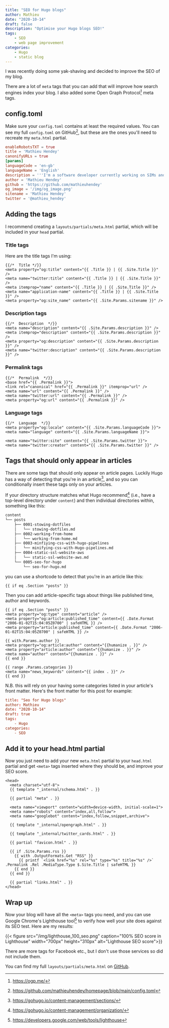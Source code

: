 ```yaml
---
title: "SEO for Hugo blogs"
author: Mathieu
date: "2020-10-14"
draft: false
description: "Optimise your Hugo blogs SEO!"
tags:
    - SEO
    - web page improvement
categories:
    - Hugo
    - static blog
---
```


I was recently doing some yak-shaving and decided to improve the SEO of my blog.

There are a lot of `meta` tags that you can add that will improve how search
engines index your blog. I also added some Open Graph Protocol[^1] meta tags.

## config.toml

Make sure your `config.toml` contains at least the required values. You can see
my full `config.toml` on GitHub[^2], but these are the ones you'll need to
recreate my `meta.html` partial.

```toml {linenos=table,linenostart=1}
enableRobotsTXT = true
title = 'Mathieu Hendey'
canonifyURLs = true
[params]
languageCode = 'en-gb'
languageName = 'English'
description = '''I'm a software developer currently working on SIMs and IOT for Arm. Before that I spent a few years working on various UK government projects managed by GDS.'''
author = 'Mathieu Hendey'
github = 'https://github.com/mathieuhendey'
og_image = '/img/og_image.png'
sitename = 'Mathieu Hendey'
twitter = '@mathieu_hendey'
```

## Adding the tags

I recommend creating a `layouts/partials/meta.html` partial, which will be
included in your `head` partial.

### Title tags

Here are the title tags I'm using:

```go-html-template {linenos=table,linenostart=1}
{{/*  Title */}}
<meta property="og:title" content="{{ .Title }} | {{ .Site.Title }}" />
<meta name="twitter:title" content="{{ .Title }} | {{ .Site.Title }}" />
<meta itemprop="name" content="{{ .Title }} | {{ .Site.Title }}" />
<meta name="application-name" content="{{ .Title }} | {{ .Site.Title }}" />
<meta property="og:site_name" content="{{ .Site.Params.sitename }}" />
```

### Description tags

```go-html-template {linenos=table,linenostart=1}
{{/*  Description  */}}
<meta name="description" content="{{ .Site.Params.description }}" />
<meta itemprop="description" content="{{ .Site.Params.description }}" />
<meta property="og:description" content="{{ .Site.Params.description }}" />
<meta name="twitter:description" content="{{ .Site.Params.description }}" />
```

### Permalink tags

```go-html-template {linenos=table,linenostart=1}
{{/*  Permalink  */}}
<base href="{{ .Permalink }}">
<link rel="canonical" href="{{ .Permalink }}" itemprop="url" />
<meta name="url" content="{{ .Permalink }}" />
<meta name="twitter:url" content="{{ .Permalink }}" />
<meta property="og:url" content="{{ .Permalink }}" />
```

### Language tags

```go-html-template {linenos=table,linenostart=1}
{{/*  Language  */}}
<meta property="og:locale" content="{{ .Site.Params.languageCode }}">
<meta name="language" content="{{ .Site.Params.languageName }}">

<meta name="twitter:site" content="{{ .Site.Params.twitter }}">
<meta name="twitter:creator" content="{{ .Site.Params.twitter }}" />
```

## Tags that should only appear in articles

There are some tags that should only appear on article pages. Luckily Hugo has a
way of detecting that you're in an article[^3], and so you can conditionally
insert these tags only on your articles.

If your directory structure matches what Hugo recommend[^4] (i.e., have a
top-level directory under `content`) and then individual directories within,
something like this:

```sh
content
└── posts
    ├── 0001-stowing-dotfiles
    │   └── stowing-dotfiles.md
    ├── 0002-working-from-home
    │   └── working-from-home.md
    ├── 0003-minfiying-css-with-hugo-pipelines
    │   └── minifying-css-with-Hugo-pipelines.md
    ├── 0004-static-ssl-website-aws
    │   └── static-ssl-website-aws.md
    └── 0005-seo-for-hugo
        └── seo-for-hugo.md
```

 you can use a shortcode to detect that you're in an article like this:

```go-html-template {linenos=table,linenostart=1}
{{ if eq .Section "posts" }}
```

Then you can add article-specific tags about things like published time, author
and keywords.

```go-html-template {linenos=table,linenostart=1}
{{ if eq .Section "posts" }}
<meta property="og:type" content="article" />
<meta property="og:article:published_time" content={{ .Date.Format "2006-01-02T15:04:05Z0700" | safeHTML }} />
<meta property="article:published_time" content={{ .Date.Format "2006-01-02T15:04:05Z0700" | safeHTML }} />

{{ with.Params.author }}
<meta property="og:article:author" content="{{humanize . }}" />
<meta property="article:author" content="{{humanize . }}" />
<meta name="author" content="{{humanize . }}" />
{{ end }}

{{ range .Params.categories }}
<meta name="news_keywords" content="{{ index . }}" />
{{ end }}
```

N.B. this will rely on your having some categories listed in your article's
front matter. Here's the front matter for this post for example:

```toml
title: "Seo for Hugo blogs"
author: Mathieu
date: "2020-10-14"
draft: true
tags:
    - Hugo
categories:
    - SEO
```

## Add it to your head.html partial

Now you just need to add your new `meta.html` partial to your `head.html`
partial and get `<meta>` tags inserted where they should be, and improve your
SEO score.

```go-html-template {linenos=table,hl_lines=["5"],linenostart=1}
<head>
  <meta charset="utf-8">
  {{ template "_internal/schema.html" . }}

  {{ partial "meta" . }}

  <meta name="viewport" content="width=device-width, initial-scale=1">
  <meta name="robots" content="index,all,follow">
  <meta name="googlebot" content="index,follow,snippet,archive">

  {{ template "_internal/opengraph.html" . }}
  
  {{ template "_internal/twitter_cards.html" . }}

  {{ partial "favicon.html" . }}

  {{ if .Site.Params.rss }}
    {{ with .OutputFormats.Get "RSS" }}
      {{ printf `<link href="%s" rel="%s" type="%s" title="%s" />` .Permalink .Rel .MediaType.Type $.Site.Title | safeHTML }}
    {{ end }}
  {{ end }}

  {{ partial "links.html" . }}
</head>
```

## Wrap up

Now your blog will have all the `<meta>` tags you need, and you can use Google
Chrome's Lighthouse tool[^5] to verify how well your site does against its SEO
test. Here are my results:

{{< figure src="/img/lighthouse_100_seo.png" caption="100% SEO score in Lighthouse" width="700px" height="310px" alt="Lighthouse SEO score">}}

There are more tags for Facebook etc., but I don't use those services so did not
include them.

You can find my full `layouts/partials/meta.html` on
[GitHub](https://github.com/mathieuhendey/homepage/blob/main/layouts/partials/meta.html).

[^1]: <https://ogp.me/>
[^2]: <https://github.com/mathieuhendey/homepage/blob/main/config.toml>
[^3]: <https://gohugo.io/content-management/sections/>
[^4]: <https://gohugo.io/content-management/organization/>
[^5]: <https://developers.google.com/web/tools/lighthouse>
